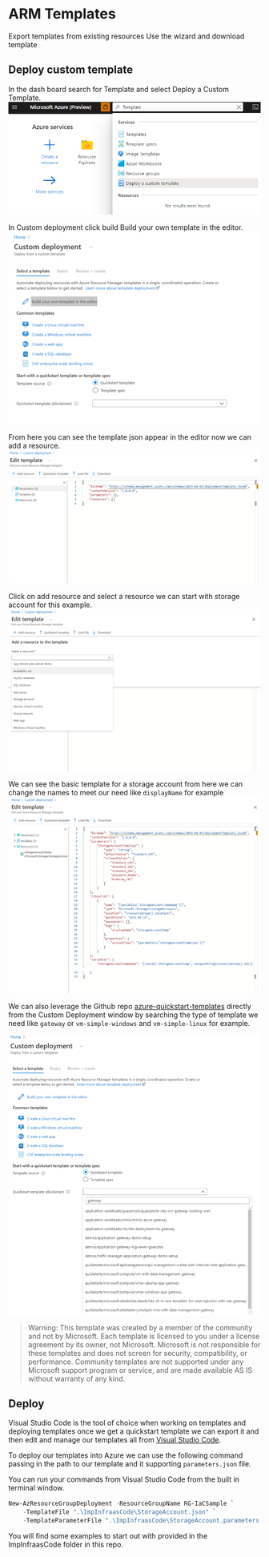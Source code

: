 # ARM Templates

Export templates from existing resources
Use the wizard and download template

## Deploy custom template

In the dash board search for Template and select Deploy a Custom Template.
![Search](./images/Search.png)

In Custom deployment click build Build your own template in the editor.
![CustomDeployment](./images/CustDeployTemp.png)

From here you can see the template json appear in the editor now we can add a resource.
![Edit](./images/Edit.png)

Click on add resource and select a resource we can start with storage account for this example.
![AddResource](./images/AddResource.png)

We can see the basic template for a storage account from here we can change the names to meet our need like `displayName` for example
![StorageAccount](./images/StorageAccount.png)

We can also leverage the Github repo [azure-quickstart-templates](https://github.com/Azure/azure-quickstart-templates) directly from the Custom Deployment window by searching the type of template we need like `gateway` or `vm-simple-windows` and `vm-simple-linux` for example.

![Git](./images/Git.png)

> Warning:
> This template was created by a member of the community and not by Microsoft. Each template is licensed to you under a license agreement by its owner, not Microsoft. Microsoft is not responsible for these templates and does not screen for security, compatibility, or performance. Community templates are not supported under any Microsoft support program or service, and are made available AS IS without warranty of any kind.

## Deploy

Visual Studio Code is the tool of choice when working on templates and deploying templates once we get a quickstart template we can export it and then edit and manage our templates all from [Visual Studio Code](https://code.visualstudio.com/).

To deploy our templates into Azure we can use the following command passing in the path to our template and it supporting `parameters.json` file.

You can run your commands from Visual Studio Code from the built in terminal window.

```Powershell
New-AzResourceGroupDeployment -ResourceGroupName RG-IaCSample `
    -TemplateFile ".\ImpInfraasCode\StorageAccount.json" `
    -TemplateParameterFile ".\ImpInfraasCode\StorageAccount.parameters.json"


```

You will find some examples to start out with provided in the ImpInfraasCode folder in this repo.
